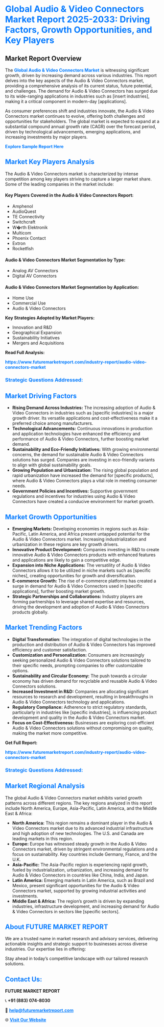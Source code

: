 <h1 style="color: #007BFF;">Global Audio & Video Connectors Market Report 2025-2033: Driving Factors, Growth Opportunities, and Key Players</h1>

<section id="overview">
<h2>Market Report Overview</h2>
<p>The <a href="https://www.futuremarketreport.com/industry-report/audio-video-connectors-market" style="color: #007BFF; text-decoration: none;"><strong>Global Audio & Video Connectors Market</strong></a> is witnessing significant growth, driven by increasing demand across various industries. This report delves into the key aspects of the Audio & Video Connectors market, providing a comprehensive analysis of its current status, future potential, and challenges. The demand for Audio & Video Connectors has surged due to its wide-ranging applications in industries such as [insert industries], making it a critical component in modern-day [applications].</p>
<p>As consumer preferences shift and industries innovate, the Audio & Video Connectors market continues to evolve, offering both challenges and opportunities for stakeholders. The global market is expected to expand at a substantial compound annual growth rate (CAGR) over the forecast period, driven by technological advancements, emerging applications, and increasing investments by major players.</p>
</section>

<section id="overview">
<p><a href="https://www.futuremarketreport.com/request-sample/reportId=119619" style="color: #007BFF; text-decoration: none;"><strong>Explore Sample Report Here</strong></a></p>
</section>

<section id="key-players">
<h2 style="color: #007BFF;">Market Key Players Analysis</h2>
<p>The Audio & Video Connectors market is characterized by intense competition among key players striving to capture a larger market share. Some of the leading companies in the market include:</p>
<h4>Key Players Covered in the Audio & Video Connectors Report:</h4>
<ul><li>Amphenol</li><li>AudioQuest</li><li>TE Connectivity</li><li>Switchcraft</li><li>W�rth Elektronik</li><li>Multicom</li><li>Phoenix Contact</li><li>Extron</li><li>Rocketfish</li></ul>
<h4>Audio & Video Connectors Market Segmentation by Type:</h4>
<ul><li>Analog AV Connectors</li><li>Digital AV Connectors</li></ul>

<h4>Audio & Video Connectors Market Segmentation by Application:</h4>
<ul><li>Home Use</li><li>Commercial Use</li><li>Audio &amp; Video Connectors</li></ul>
<p><strong>Key Strategies Adopted by Market Players:</strong></p>
<ul>
<li>Innovation and R&D</li>
<li>Geographical Expansion</li>
<li>Sustainability Initiatives</li>
<li>Mergers and Acquisitions</li>
</ul>
</section>

<section>
<p><strong>Read Full Analysis: </strong></p><a href="https://www.futuremarketreport.com/industry-report/audio-video-connectors-market" style="color: #007BFF; text-decoration: none;"><strong>https://www.futuremarketreport.com/industry-report/audio-video-connectors-market</strong></a>
<h3 style="color: #007BFF;">Strategic Questions Addressed:</h3>
</section>

<section id="driving-factors">
<h2 style="color: #007BFF;">Market Driving Factors</h2>
<ul>
<li><strong>Rising Demand Across Industries:</strong> The increasing adoption of Audio & Video Connectors in industries such as [specific industries] is a major growth driver. Its versatile applications and cost-effectiveness make it a preferred choice among manufacturers.</li>
<li><strong>Technological Advancements:</strong> Continuous innovations in production and application technologies have enhanced the efficiency and performance of Audio & Video Connectors, further boosting market demand.</li>
<li><strong>Sustainability and Eco-Friendly Initiatives:</strong> With growing environmental concerns, the demand for sustainable Audio & Video Connectors solutions has surged. Companies are investing in eco-friendly variants to align with global sustainability goals.</li>
<li><strong>Growing Population and Urbanization:</strong> The rising global population and rapid urbanization have increased the demand for [specific products], where Audio & Video Connectors plays a vital role in meeting consumer needs.</li>
<li><strong>Government Policies and Incentives:</strong> Supportive government regulations and incentives for industries using Audio & Video Connectors have created a conducive environment for market growth.</li>
</ul>
</section>

<section id="growth-opportunities">
<h2 style="color: #007BFF;">Market Growth Opportunities</h2>
<ul>
<li><strong>Emerging Markets:</strong> Developing economies in regions such as Asia-Pacific, Latin America, and Africa present untapped potential for the Audio & Video Connectors market. Increasing industrialization and urbanization in these regions are key growth drivers.</li>
<li><strong>Innovative Product Development:</strong> Companies investing in R&D to create innovative Audio & Video Connectors products with enhanced features and applications are likely to gain a competitive edge.</li>
<li><strong>Expansion into Niche Applications:</strong> The versatility of Audio & Video Connectors allows it to be utilized in niche markets such as [specific niches], creating opportunities for growth and diversification.</li>
<li><strong>E-commerce Growth:</strong> The rise of e-commerce platforms has created a surge in demand for Audio & Video Connectors used in [specific applications], further boosting market growth.</li>
<li><strong>Strategic Partnerships and Collaborations:</strong> Industry players are forming partnerships to leverage shared expertise and resources, driving the development and adoption of Audio & Video Connectors products globally.</li>
</ul>
</section>

<section id="trending-factors">
<h2 style="color: #007BFF;">Market Trending Factors</h2>
<ul>
<li><strong>Digital Transformation:</strong> The integration of digital technologies in the production and distribution of Audio & Video Connectors has improved efficiency and customer satisfaction.</li>
<li><strong>Customization and Personalization:</strong> Consumers are increasingly seeking personalized Audio & Video Connectors solutions tailored to their specific needs, prompting companies to offer customizable options.</li>
<li><strong>Sustainability and Circular Economy:</strong> The push towards a circular economy has driven demand for recyclable and reusable Audio & Video Connectors solutions.</li>
<li><strong>Increased Investment in R&D:</strong> Companies are allocating significant resources to research and development, resulting in breakthroughs in Audio & Video Connectors technology and applications.</li>
<li><strong>Regulatory Compliance:</strong> Adherence to strict regulatory standards, particularly in industries like [specific industries], is influencing product development and quality in the Audio & Video Connectors market.</li>
<li><strong>Focus on Cost-Effectiveness:</strong> Businesses are exploring cost-efficient Audio & Video Connectors solutions without compromising on quality, making the market more competitive.</li>
</ul>
</section>

<section>
<p><strong>Get Full Report: </strong></p><a href="https://www.futuremarketreport.com/industry-report/audio-video-connectors-market" style="color: #007BFF; text-decoration: none;"><strong>https://www.futuremarketreport.com/industry-report/audio-video-connectors-market</strong></a>
<h3 style="color: #007BFF;">Strategic Questions Addressed:</h3>
</section>


<section id="regional-analysis">
<h2 style="color: #007BFF;">Market Regional Analysis</h2>
<p>The global Audio & Video Connectors market exhibits varied growth patterns across different regions. The key regions analyzed in this report include North America, Europe, Asia-Pacific, Latin America, and the Middle East & Africa:</p>
<ul>
<li><strong>North America:</strong> This region remains a dominant player in the Audio & Video Connectors market due to its advanced industrial infrastructure and high adoption of new technologies. The U.S. and Canada are leading markets in this region.</li>
<li><strong>Europe:</strong> Europe has witnessed steady growth in the Audio & Video Connectors market, driven by stringent environmental regulations and a focus on sustainability. Key countries include Germany, France, and the U.K.</li>
<li><strong>Asia-Pacific:</strong> The Asia-Pacific region is experiencing rapid growth, fueled by industrialization, urbanization, and increasing demand for Audio & Video Connectors in countries like China, India, and Japan.</li>
<li><strong>Latin America:</strong> Emerging markets in Latin America, such as Brazil and Mexico, present significant opportunities for the Audio & Video Connectors market, supported by growing industrial activities and investments.</li>
<li><strong>Middle East & Africa:</strong> The region’s growth is driven by expanding industries, infrastructure development, and increasing demand for Audio & Video Connectors in sectors like [specific sectors].</li>
</ul>
</section>

<footer>
<h2 style="color: #007BFF;">About FUTURE MARKET REPORT</h2>
<p>We are a trusted name in market research and advisory services, delivering actionable insights and strategic support to businesses across diverse industries. Our expertise lies in offering:</p>

<p>Stay ahead in today’s competitive landscape with our tailored research solutions.</p>

<h2 style="color: #007BFF;">Contact Us:</h2>
<p><strong>FUTURE MARKET REPORT</strong></p>
<p>📞 <strong>+91 (883) 074-8030</strong></p>
<p>📧 <strong><a href="mailto:help@futuremarketreport.com" style="color: #007BFF;">help@futuremarketreport.com</a></strong></p>
<p>🌐 <strong><a href="https://www.futuremarketreport.com/" style="color: #007BFF;">Visit Our Website</a></strong></p>
</footer>
